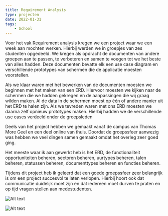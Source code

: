```yaml
---
title: Requirement Analysis
type: projecten
date: 2022-01-31
tags: 
    - School
---
```


Voor het vak Requirement analysis kregen we een project waar we een week aan mochten werken. Hierbij werden we in groepjes van zes studenten opgedeeld. We kregen als opdracht de documenten van andere groepen aan te passen, te verbeteren en samen te voegen tot we het beste van alles hadden. Deze documenten bevatte elk een use case diagram en verschillende prototypes van schermen die de applicatie moesten voorstellen.

Als we klaar waren met het bewerken van de documenten moesten we beginnen met het maken van een ERD. Hiervoor moesten we kijken naar de schermen die we hadden gekregen en de aanpassingen die wij graag wilden maken. Al de data in de schermen moest op één of andere manier uit het ERD te halen zijn. Als we tevreden waren met ons ERD moesten we daarna zelf opnieuw prototypes maken. Hierbij hadden we de verschillende use cases verdeeld onder de groepsleden

Deels van het project hebben we gemaakt vanaf de campus van Thomas More Geel en een deel online van thuis. Doordat de groepssfeer aanwezig was hebben we veel dingen samen gemaakt omdat het overleg zeer goed ging.

Het meeste waar ik aan gewerkt heb is het ERD, de functionaliteit opportuniteiten beheren, sectoren beheren, uurtypes beheren, talen beheren, statussen beheren, documenttypes beheren en functies beheren.

Tijdens dit project heb ik geleerd dat een goede groepssfeer zeer belangrijk is om een project succesvol te laten verlopen. Hierbij hoort ook dat communicatie duidelijk moet zijn en dat iedereen moet durven te praten en op tijd vragen stellen aan medestudenten.


![Alt text](/images/requirement-analysis-2.png)

![Alt text](/images/requirement-analysis-1.png)

